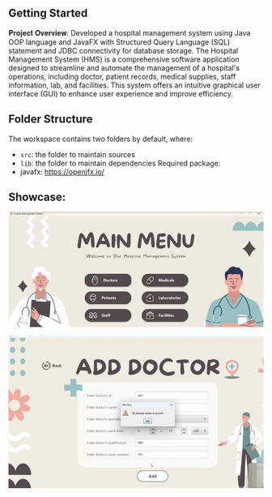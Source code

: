 ## Getting Started

𝐏𝐫𝐨𝐣𝐞𝐜𝐭 𝐎𝐯𝐞𝐫𝐯𝐢𝐞𝐰:
Developed a hospital management system using Java OOP language and JavaFX with Structured Query Language (SQL) statement and JDBC connectivity for database storage.
The Hospital Management System (HMS) is a comprehensive software application designed to streamline and automate the management of a hospital's operations, including doctor, patient records, medical supplies, staff information, lab, and facilities. 
This system offers an intuitive graphical user interface (GUI) to enhance user experience and improve efficiency.

## Folder Structure

The workspace contains two folders by default, where:

- `src`: the folder to maintain sources
- `lib`: the folder to maintain dependencies
Required package:
- javafx: https://openjfx.io/

## Showcase:

![Project Screenshot](https://github.com/wthislifehuh/HospitalManagementSystem/blob/main/src/resources/Main_Menu.jpg?raw=true)

![Project Screenshot](https://github.com/wthislifehuh/HospitalManagementSystem/blob/main/src/resources/Add_Info.jpg?raw=true)

